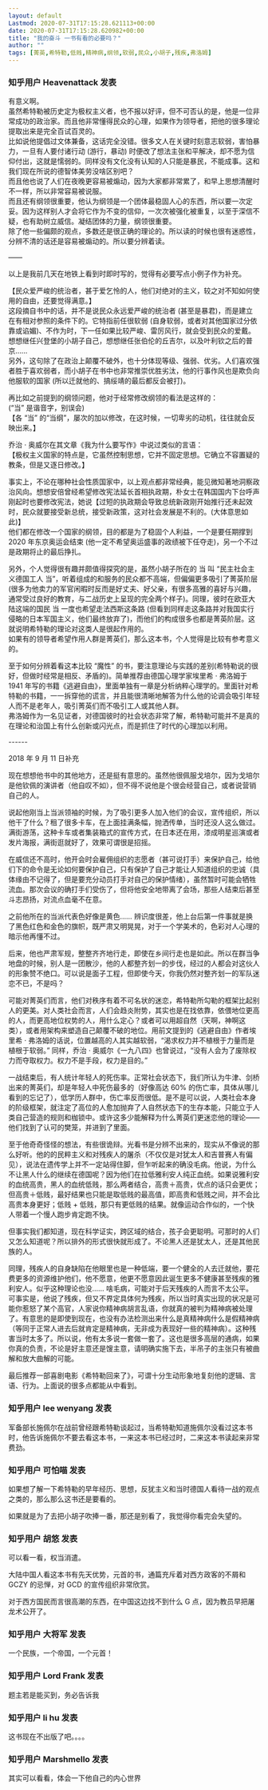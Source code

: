 ```yaml
---
layout: default
Lastmod: 2020-07-31T17:15:28.621113+00:00
date: 2020-07-31T17:15:28.620982+00:00
title: "我的奋斗 一书有看的必要吗？"
author: ""
tags: [菁英,希特勒,低贱,精神病,纲领,软弱,民众,小胡子,残疾,弗洛姆]
---
```



    
### 知乎用户 Heavenattack 发表
    
有意义啊。  
虽然希特勒被历史定为极权主义者，也不报以好评，但不可否认的是，他是一位非常成功的政治家。而且他非常懂得民众的心理，如果作为领导者，把他的很多理论提取出来是完全百试百灵的。  
比如说他提倡过文体兼备，这话完全没错。很多文人在关键时刻意志软弱，害怕暴力，一旦有人要付诸行动 (游行，暴动) 时便改了想法主张和平解决，却不愿为信仰付出，这就是懦弱的。同样没有文化没有认知的人只能是暴民，不能成事。这和我们现在所说的德智体美劳没啥区别吧？  
而且他也说了人们在夜晚更容易被煽动，因为大家都非常累了，和早上思想清醒时不一样，所以非常容易被说服。  
而且还有纲领很重要，他认为纲领是一个团体最稳固人心的东西，所以要一次定妥。因为这样别人才会将它作为不变的信仰，一次次被强化被重复，以至于深信不疑，也有助树立威信。凝结团体的力量，纲领很重要。  
除了他一些偏颇的观点，多数还是很正确的理论的。所以读的时候也很有迷惑性，分辨不清的话还是容易被煽动的。所以要分辨着读。

——

以上是我前几天在地铁上看到时即时写的，觉得有必要写点小例子作为补充。

【民众爱严峻的统治者，甚于爱乞怜的人，他们对绝对的主义，较之对不知如何使用的自由，还要觉得满意。】  
这段摘自书中的话，并不是说民众永远爱严峻的统治者 (甚至是暴君)，而是建立在有相对参照的条件下的。它特指前任很软弱 (自身软弱，或者对其他国家过分依靠或谄媚)、不作为时，下一任如果比较严峻、雷厉风行，就会受到民众的爱戴。  
想想继任兴登堡的小胡子自己，想想继任张伯伦的丘吉尔，以及叶利钦之后的普京……  
另外，这句除了在政治上颠覆不破外，也十分体现等级、强弱、优劣。人们喜欢强者胜于喜欢弱者，而小胡子在书中也非常推崇优胜劣汰，他的行事作风也是欺负向他服软的国家 (所以迁就他的、搞绥靖的最后都反会被打)。

再比如之前提到的纲领问题，他对于经常修改纲领的看法是这样的：  
(“当” 是谐音字，别误会)  
【各 “当” 的“当纲”，屡次的加以修改，在这时候，一切卑劣的动机，往往就会反映出来。】

乔治 · 奥威尔在其文章《我为什么要写作》中说过类似的言语：  
【极权主义国家的特点是，它虽然控制思想，它并不固定思想。它确立不容置疑的教条，但是又逐日修改。】

事实上，不论在哪种社会性质国家中，以上观点都非常经典，能见微知著地洞察政治风向。想想安倍曾经希望修改宪法延长首相执政期，朴女士在韩国国内下台呼声刚起时也要修改宪法，她说【过短的执政期会导致总统新政刚开始推行还未起效时，民众就要接受新总统，接受新政策，这对社会发展是不利的。(大体意思如此)】  
他们都在修改一个国家的纲领，目的都是为了稳固个人利益，一个是要任期撑到 2020 年东京奥运会结束 (他一定不希望奥运盛事的政绩被下任夺走)，另一个不过是政期将止的最后挣扎。

另外，个人觉得很有趣并颇值得探究的是，虽然小胡子所在的 当 叫 “民主社会主义德国工人 当”，听着组成的和服务的民众都不高端，但偏偏更多吸引了菁英阶层 (很多为他卖力的军官闲暇时反而是好丈夫、好父亲，有很多高雅的喜好与兴趣，通常受过良好的教育，与二战历史上呈现的完全两个样子)。同理，彼时在欧亚大陆这端的国民 当 一度也希望走法西斯这条路 (但看到同样走这条路并对我国实行侵略的日本军国主义，他们最终放弃了)，而他们的构成很多也都是菁英阶层。这就说明希特勒的理论对这类人是很起作用的。  
如果有的领导者希望作用人群是菁英们，那么这本书，个人觉得是比较有参考意义的。

至于如何分辨着看这本比较 “魔性” 的书，要注意理论与实践的差别(希特勒说的很好，但做时经常是相反、矛盾的)。简单推荐由德国心理学家埃里希 · 弗洛姆于 1941 年写的书籍《逃避自由》，里面单独有一章是分析纳粹心理学的。里面针对希特勒的书籍，一一拆穿他的谎言，并且能很清晰地解答为什么他的论调会吸引年轻人而不是老年人，吸引菁英们而不吸引工人或其他人群。  
弗洛姆作为一名见证者，对德国彼时的社会状态非常了解，希特勒可能并不是真的在理论和治国上有什么创新或闪光点，而是抓住了时代的心理加以利用。

\------

2018 年 9 月 11 日补充

现在想想他书中的其他地方，还是挺有意思的。虽然他很佩服戈培尔，因为戈培尔是他钦佩的演讲者（他自叹不如），但不得不说他是个很会经营自己，或者说营销自己的人。

说起他刚当上当派领袖的时候，为了吸引更多人加入他们的会议，宣传组织，所以他干了什么？租了很多卡车，在上面挂满条幅，抛洒传单，当时还没人这么做过。满街游荡，这种卡车或者集装箱式的宣传方式，在日本还在用，漆成明星巡演或者发片海报，满街逛就好了，效果可谓很是招摇。

在威信还不高时，他开会时会雇佣组织的志愿者（甚可说打手）来保护自己，给他们下的命令是无论如何要保护自己，只有保护了自己才能让人知道组织的忠诚（具体缘由不记得了，但是要充分动员打手对自己的保护情绪），虽然暂时可能会牺牲流血。那次会议的确打手们受伤了，但将他安全地带离了会场，那些人结束后甚至斗志昂扬，对流点血毫不在意。

之前他所在的当派代表色好像是黄色…… 辨识度很差，他上台后第一件事就是换了黑色红色和金色的旗帜，既严肃又明晃晃，对于一个学美术的，色彩对人心理的暗示他再懂不过。

后来，他也严肃军规，整整齐齐地行走，即使在乡间行走也是如此。所以在群当争地盘的时候，别人是一团散沙，他的人都整齐划一的步伐，经过的人都会对这伙人的形象赞不绝口。可以说是面子工程，但即使今天，你我仍然对整齐划一的军队迷恋不已，不是吗？

可能对菁英们而言，他们对秩序有着不可名状的迷恋，希特勒所勾勒的框架比起别人的更美。对人类社会而言，人们会趋炎附势，其实也是在找依靠，依偎地位更高的人，而更高地位权势的人，用什么定心？或者可以用超自然（天啊，神啊这类），或者用架构来塑造自己颠覆不破的地位。用前文提到的《逃避自由》作者埃里希 · 弗洛姆的话说，位置越高的人其实越软弱，“渴求权力并不植根于力量而是植根于软弱。” 同样，乔治 · 奥威尔《一九八四》也曾说过，“没有人会为了废除权力而夺取权力。权力不是手段，权力是目的。”

一战结束后，有人统计年轻人的死伤率。正常社会状态下，我们所认为牛津、剑桥出来的菁英们，却是年轻人中死伤最多的（好像高达 60% 的伤亡率，具体从哪儿看到的忘记了），低学历人群中，伤亡率反而很低。是不是可以说，人类社会本身的阶级框架，就注定了高位的人愈加抛弃了人自然状态下的生存本能，只能立于人类自己营造的规则和枷锁中。或许这多少能解释为什么菁英们更迷恋他的理论——他们找到了认可的樊笼，并进到了里面。

至于他奇奇怪怪的想法，有些很诡辩。光看书是分辨不出来的，现实从不像说的那么好听。他的的民粹主义和对残疾人的屠杀（不仅仅是对犹太人和吉普赛人有偏见），说法在遗传学上并不一定站得住脚，但乍听起来的确没毛病。他说，为什么不让黑人什么的继续在德国呢？因为他们在拉低雅利安人纯正血统。如果说雅利安的血统高贵，黑人的血统低贱，那么两者结合，高贵＋高贵，优点的话只会更优；但高贵＋低贱，最好结果也只能是取低贱的最高值，即高贵和低贱之间，并不会比高贵本身更好；低贱 + 低贱，那只有更低贱的结果。就像运动合作似的，一个快人带着一个慢人跑步肯定跑不快。

但事实我们都知道，现在科学证实，跨区域的结合，孩子会更聪明。可那时的人们又怎么知道呢？所以排外的形式很快就形成了。不论黑人还是犹太人，还是其他民族的人。

同理，残疾人的自身缺陷在他眼里也是一种低端，要一个健全的人去迁就他，要花费更多的资源维护他们，他不愿意，他更不愿意因此诞生更多不健康甚至残疾的雅利安人。似乎这种理论也没…… 啥毛病，可能对于后天残疾的人而言不太公平。可事实是，他说了残疾，但又不界定具体何为残疾，所以当时真实出现的状况是可能你惹怒了某个高官，人家说你精神病胡言乱语，你就真的被判为精神病被处理了。有意思的是即使到现在，也没有办法检测出来什么是真精神病什么是假精神病（等同于正常人进去后就肯定是精神病，无非成为表现好一些的精神病）。这种残害当时太多了。所以说，他有太多说一套做一套了。这也是很多高层的通病，如果你真的负责，不论是好主意还是馊主意，请明确实施下去，半吊子的主张只有被曲解和放大曲解的可能。

最后推荐一部喜剧电影《希特勒回来了》，可谓十分生动形象地复刻他的逻辑、言语、行为。上面说的很多点都能从中看到。
    
    
    
    
### 知乎用户 lee wenyang 发表
    
军备部长施佩尔在战前曾经跟希特勒谈起过，当希特勒知道施佩尔没看过这本书时，他告诉施佩尔不要去看这本书，一来这本书已经过时，二来这本书读起来非常费劲。
    
    
    
    
### 知乎用户 可怕喵 发表
    
如果想了解一下希特勒的早年经历、思想，反犹主义和当时德国人看待一战的观点之类的，那么那么这书还是要看的。

如果就是为了去把小胡子吹捧一番，那还是别看了，我觉得你看完会失望的。
    
    
    
    
### 知乎用户 胡悠 发表
    
可以看一看，权当消遣。

大陆中国人看这本书有先天优势，元首的书，通篇充斥着对西方政客的不屑和 GCZY 的忌惮，对 GCD 的宣传组织非常欣赏。

对于西方国民而言很高潮的东西，在中国这边找不到什么 G 点，因为教员早把屠龙术公开了。
    
    
    
    
### 知乎用户 大将军 发表
    
一个民族，一个帝国，一个元首！
    
    
    
    
### 知乎用户 Lord Frank 发表
    
题主若是能买到，务必告诉我
    
    
    
    
### 知乎用户  li hu 发表
    
这书现在不出版了吧。。。。
    
    
    
    
### 知乎用户 Marshmello 发表
    
其实可以看看，体会一下他自己的内心世界
    
    
    

